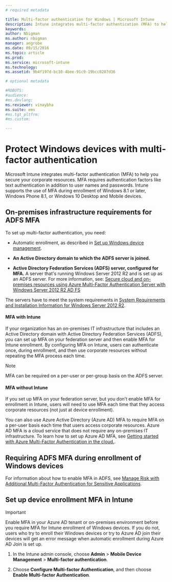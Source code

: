 ```yaml
---
# required metadata

title: Multi-factor authentication for Windows | Microsoft Intune
description: Intune integrates multi-factor authentication (MFA) to help you secure your corporate resources.
keywords:
author: Nbigmanms.author: nbigman
manager: angrobe
ms.date: 09/15/2016
ms.topic: article
ms.prod:
ms.service: microsoft-intune
ms.technology:
ms.assetid: 9b4f197d-bc10-4bee-91c9-19bcc8287d36

# optional metadata

#ROBOTS:
#audience:
#ms.devlang:
ms.reviewer: vinaybha
ms.suite: ems
#ms.tgt_pltfrm:
#ms.custom:

---
```


# Protect Windows devices with multi-factor authentication
Microsoft Intune integrates multi-factor authentication (MFA) to help you secure your corporate resources. MFA requires authentication factors like text authentication in addition to user names and passwords. Intune supports the use of MFA during enrollment of Windows 8.1 or later, Windows Phone 8.1, or Windows 10 Desktop and Mobile devices.

## On-premises infrastructure requirements for ADFS MFA
To set up multi-factor authentication, you need:

-   Automatic enrollment, as described in [Set up Windows device management](set-up-windows-device-management-with-microsoft-intune.md).
-   **An Active Directory domain to which the ADFS server is joined.**

-   **Active Directory Federation Services (ADFS) server, configured for MFA.** A server that's running Windows Server 2012 R2 and is set up as an ADFS server. For more information, see: [Secure cloud and on-premises resources using Azure Multi-Factor Authentication Server with Windows Server 2012 R2 AD FS](https://azure.microsoft.com/en-us/documentation/articles/multi-factor-authentication-get-started-adfs-w2k12/)

The servers have to meet the system requirements in [System Requirements and Installation Information for Windows Server 2012 R2](http://technet.microsoft.com/library/dn303418.aspx).

 


#### MFA with Intune
If your organization has an on-premises IT infrastructure that includes an Active Directory domain with Active Directory Federation Services (ADFS), you can set up MFA on your federation server and then enable MFA for Intune enrollment. By configuring MFA on Intune, users can authenticate once, during enrollment, and then use corporate resources without repeating the MFA process each time.

>[!NOTE]
>MFA can be required on a per-user or per-group basis on the ADFS server.  

#### MFA without Intune
If you set up MFA on your federation server, but you don’t enable MFA for enrollment in Intune, users will need to use MFA each time that they access corporate resources (not just at device enrollment).

You can also use Azure Active Directory (Azure AD) MFA to require MFA on a per-user basis each time that users access corporate resources. Azure AD MFA is a cloud service that does not require any on-premises IT infrastructure. To learn how to set up Azure AD MFA, see [Getting started with Azure Multi-Factor Authentication in the cloud.](https://azure.microsoft.com/en-us/documentation/articles/multi-factor-authentication-get-started-cloud/).

## Requiring ADFS MFA during enrollment of Windows devices
For information about how to enable MFA in ADFS, see [Manage Risk with Additional Multi-Factor Authentication for Sensitive Applications](http://technet.microsoft.com/library/dn280949.aspx).

## Set up device enrollment MFA in Intune
>[!Important]  
>Enable MFA in your Azure AD tenant or on-premises environment before you require MFA for Intune enrollment of Windows devices. If you do not, users who try to enroll their Windows devices or try to Azure AD join their devices will get an error message when automatic enrollment during Azure AD Join is set up.

1.  In the Intune admin console, choose **Admin** &gt; **Mobile Device Management** &gt; **Multi-factor authentication**.

2.  Choose **Configure Multi-factor Authentication**, and then choose **Enable Multi-factor Authentication**.
